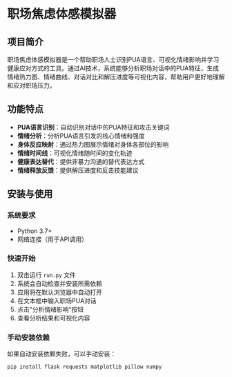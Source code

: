 # 职场焦虑体感模拟器

## 项目简介

职场焦虑体感模拟器是一个帮助职场人士识别PUA语言、可视化情绪影响并学习健康应对方式的工具。通过AI技术，系统能够分析职场对话中的PUA特征，生成情绪热力图、情绪曲线、对话对比和解压进度等可视化内容，帮助用户更好地理解和应对职场压力。

## 功能特点

- **PUA语言识别**：自动识别对话中的PUA特征和攻击关键词
- **情绪分析**：分析PUA语言引发的核心情绪和强度
- **身体反应映射**：通过热力图展示情绪对身体各部位的影响
- **情绪时间线**：可视化情绪随时间的变化轨迹
- **健康表达替代**：提供非暴力沟通的替代表达方式
- **情绪释放反馈**：提供解压进度和反击技能建议

## 安装与使用

### 系统要求

- Python 3.7+
- 网络连接（用于API调用）

### 快速开始

1. 双击运行 `run.py` 文件
2. 系统会自动检查并安装所需依赖
3. 应用将在默认浏览器中自动打开
4. 在文本框中输入职场PUA对话
5. 点击"分析情绪影响"按钮
6. 查看分析结果和可视化内容

### 手动安装依赖

如果自动安装依赖失败，可以手动安装：

```bash
pip install flask requests matplotlib pillow numpy